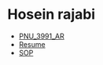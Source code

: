 # Hosein rajabi
- [PNU_3991_AR](https://github.com/hoseynrajabi/PNU_3991_AR)
- [Resume](https://hoseynrajabi.github.io/resume.EN/) 
- [SOP](https://github.com/hoseynrajabi/sop)
